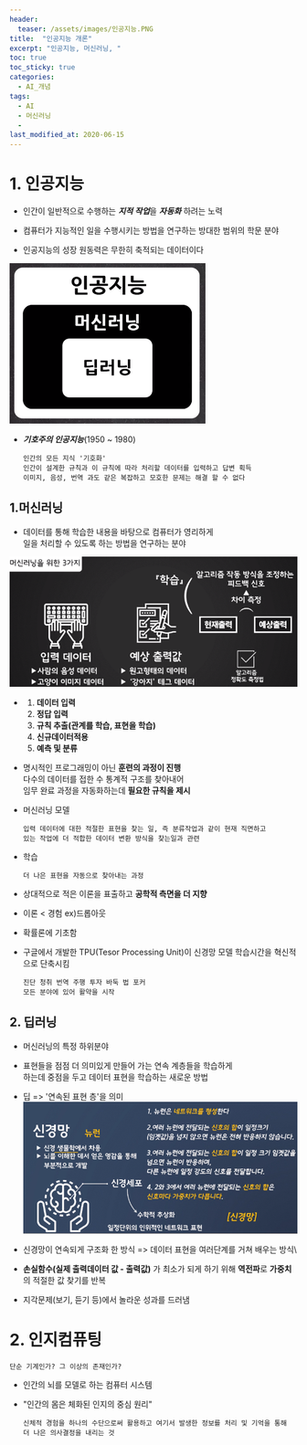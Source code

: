 ```yaml
---
header:
  teaser: /assets/images/인공지능.PNG
title:  "인공지능 개론"
excerpt: "인공지능, 머신러닝, "
toc: true
toc_sticky: true
categories:
  - AI_개념
tags:
  - AI
  - 머신러닝
  - 
last_modified_at: 2020-06-15
---
```

# 1. 인공지능
* 인간이 일반적으로 수행하는 ***지적 작업***을 ***자동화*** 하려는 노력

* 컴퓨터가 지능적인 일을 수행시키는 방법을 연구하는 방대한 범위의 학문 분야  
  
* 인공지능의 성장 원동력은 무한히 축적되는 데이터이다

![인공지능](/assets/images/인공지능.PNG)

* ***기호주의 인공지능***(1950 ~ 1980)

      인간의 모든 지식 '기호화' 
      인간이 설계한 규칙과 이 규칙에 따라 처리할 데이터를 입력하고 답변 획득
      이미지, 음성, 번역 과도 같은 복잡하고 모호한 문제는 해결 할 수 없다
      
## 1.머신러닝
* 데이터를 통해 학습한 내용을 바탕으로 컴퓨터가 영리하게  
  일을 처리할 수 있도록 하는 방법을 연구하는 분야
  
![머신러닝에필요한3가지.PNG](/assets/images/머신러닝에필요한3가지.PNG)

*
   1. **데이터 입력**    
   2. **정답 입력**    
   3. **규칙 추출(관계를 학습, 표현을 학습)**
   4. **신규데이터적용**
   5. **예측 및 분류**
* 명시적인 프로그래밍이 아닌 **훈련의 과정이 진행**  
  다수의 데이터를 접한 수 통계적 구조를 찾아내어  
  임무 완료 과정을 자동화하는데 **필요한 규칙을 제시**
* 머신러닝 모델

      입력 데이터에 대한 적절한 표현을 찾는 일, 즉 분류작업과 같이 현재 직면하고  
      있는 작업에 더 적합한 데이터 변환 방식을 찾는일과 관련
* 학습 

      더 나은 표현을 자동으로 찾아내는 과정
      
* 상대적으로 적은 이론을 표출하고 **공학적 측면을 더 지향**
* 이론 < 경험 ex)드롭아웃
* 확률론에 기초함
* 구글에서 개발한 TPU(Tesor Processing Unit)이
  신경망 모델 학습시간을 혁신적으로 단축시킴
  
      진단 청취 번역 주행 투자 바둑 법 포커
      모든 분야에 있어 활약을 시작
      
## 2. 딥러닝
* 머신러닝의 특정 하위분야
* 표현들을 점점 더 의미있게 만들어 가는 연속 계층들을 학습하게  
  하는데 중점을 두고 데이터 표현을 학습하는 새로운 방법
* 딥 => '연속된 표현 층'을 의미  
![신경망.PNG](/assets/images/신경망.PNG)
* 신경망이 연속되게 구조화 한 방식 => 데이터 표현을 여러단계를 거쳐 배우는 방식\
* **손실함수(실제 출력데이터 값 - 출력값)** 가 최소가 되게 하기 위해 
  **역전파**로 **가중치**의 적절한 값 찾기를 반복
  
* 지각문제(보기, 듣기 등)에서 놀라운 성과를 드러냄

# 2. 인지컴퓨팅

    단순 기계인가? 그 이상의 존재인가?
    
* 인간의 뇌를 모델로 하는 컴퓨터 시스템
* "인간의 몸은 체화된 인지의 중심 원리"

      신체적 경험을 하나의 수단으로써 활용하고 여기서 발생한 정보를 처리 및 기억을 통해
      더 나은 의사결정을 내리는 것

